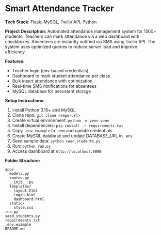 # Smart Attendance Tracker

**Tech Stack:** Flask, MySQL, Twilio API, Python

**Project Description:** 
Automated attendance management system for 1500+ students. Teachers can mark attendance via a web dashboard with checkboxes. Absentees are instantly notified via SMS using Twilio API. The system uses optimized queries to reduce server load and improve efficiency.

**Features:** 
- Teacher login (env-based credentials)
- Dashboard to mark student attendance per class
- Bulk insert attendance with optimization
- Real-time SMS notifications for absentees
- MySQL database for persistent storage

**Setup Instructions:** 
1. Install Python 3.10+ and MySQL
2. Clone repo: `git clone <repo-url>`
3. Create virtual environment: `python -m venv venv`
4. Install dependencies: `pip install -r requirements.txt`
5. Copy `.env.example` to `.env` and update credentials
6. Create MySQL database and update DATABASE_URL in `.env`
7. Seed sample data: `python seed_students.py`
8. Run: `python run.py`
9. Access dashboard at `http://localhost:5000`

**Folder Structure:**
```
app/
  models.py
  routes.py
  __init__.py
  templates/
    layout.html
    login.html
    dashboard.html
  static/
    style.css
run.py
seed_students.py
requirements.txt
.env.example
README.md
```

